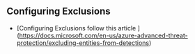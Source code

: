 <properties
	pageTitle="Configuring Exclusions"
	description="Configuring Exclusions"
	infoBubbleText="Configuring Exclusions"
	service="microsoft-aatp"
	resource="aatp"
	authors="digeler"
	ms.author="digeler"
	displayOrder="1"
	selfHelpType="generic"
	supportTopicIds=""
	resourceTags=""
	productPesIds=""
	cloudEnvironments="Public, Blackforest, Fairfax, Mooncake"
	articleId="Configuring Exclusions"
	ownershipId="AAtp"
/>


## **Configuring Exclusions**



* [Configuring Exclusions follow this article ] (https://docs.microsoft.com/en-us/azure-advanced-threat-protection/excluding-entities-from-detections)

